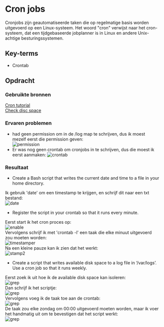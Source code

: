 # Cron jobs

Cronjobs zijn geautomatiseerde taken die op regelmatige basis worden uitgevoerd op een Linux-systeem. Het woord "cron" verwijst naar het cron-systeem, dat een tijdgebaseerde jobplanner is in Linux en andere Unix-achtige besturingssystemen.

## Key-terms
- Crontab

## Opdracht
### Gebruikte bronnen
[Cron tutorial](https://www.digitalocean.com/community/tutorials/how-to-use-cron-to-automate-tasks-ubuntu-1804)  
[Check disc space](https://www.linuxfoundation.org/blog/blog/classic-sysadmin-how-to-check-disk-space-on-linux-from-the-command-line#:~:text=That%20command%20is%20df%20%2DH,your%20system%20(Figure%201))  

### Ervaren problemen
- had geen permission om in de /log map te schrijven, dus ik moest mezelf eerst die permission geven:  
![[permission](..\00_includes\Linux_pics\8\permission_fix.png)](https://github.com/techgrounds/techgrounds-Mynamewastakenwastaken/blob/main/00_includes/Linux_pics/8/permission_fix.png?raw=true)  
- Er was nog geen crontab om cronjobs in te schrijven, dus die moest ik eerst aanmaken:
![[crontab](..\00_includes\Linux_pics\8\make_crontab.png)](https://github.com/techgrounds/techgrounds-Mynamewastakenwastaken/blob/main/00_includes/Linux_pics/8/make_crontab.png?raw=true)

### Resultaat
- Create a Bash script that writes the current date and time to a file in your home directory.  

Ik gebruik 'date' om een timestamp te krijgen, en schrijf dit naar een txt bestand:  
![[date](..\00_includes\Linux_pics\8\timestamper.png)](https://github.com/techgrounds/techgrounds-Mynamewastakenwastaken/blob/main/00_includes/Linux_pics/8/timestamper.png?raw=true)  
- Register the script in your crontab so that it runs every minute.  

Eerst start ik het cron proces op:  
![[enable](..\00_includes\Linux_pics\8\enable_cron.png)](https://github.com/techgrounds/techgrounds-Mynamewastakenwastaken/blob/main/00_includes/Linux_pics/8/enable_cron.png?raw=true)  
Vervolgens schrijf ik met 'crontab -l' een taak die elke minuut uitgevoerd zou moeten worden:    
![[timestamper](..\00_includes\Linux_pics\8\cronjob_timestamp.png)](https://github.com/techgrounds/techgrounds-Mynamewastakenwastaken/blob/main/00_includes/Linux_pics/8/cronjob_timestamp.png?raw=true)  
Na een kleine pauze kan ik zien dat het werkt:  
![[stamp2](..\00_includes\Linux_pics\8\cronjob_timestamp2.png)](https://github.com/techgrounds/techgrounds-Mynamewastakenwastaken/blob/main/00_includes/Linux_pics/8/cronjob_timestamp2.png?raw=true)  
- Create a script that writes available disk space to a log file in ‘/var/logs’. Use a cron job so that it runs weekly.  

Eerst zoek ik uit hoe ik de available disk space kan isoleren:  
![[grep](..\00_includes\Linux_pics\8\df_grep.png)](https://github.com/techgrounds/techgrounds-Mynamewastakenwastaken/blob/main/00_includes/Linux_pics/8/df_grep.png?raw=true)  
Dan schrijf ik het scriptje:    
![[grep](..\00_includes\Linux_pics\8\df_logger.png)](https://github.com/techgrounds/techgrounds-Mynamewastakenwastaken/blob/main/00_includes/Linux_pics/8/df_logger.png?raw=true)  
Vervolgens voeg ik de taak toe aan de crontab:  
![[grep](..\00_includes\Linux_pics\8\df_log_cronjob.png)](https://github.com/techgrounds/techgrounds-Mynamewastakenwastaken/blob/main/00_includes/Linux_pics/8/df_log_cronjob.png?raw=true)  
De taak zou elke zondag om 00:00 uitgevoerd moeten worden, maar ik voer het handmatig uit om te bevestigen dat het script werkt:  
![[grep](..\00_includes\Linux_pics\8\df_log_cronjob_conf.png)](https://github.com/techgrounds/techgrounds-Mynamewastakenwastaken/blob/main/00_includes/Linux_pics/8/df_log_cronjob_conf.png?raw=true)
